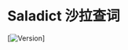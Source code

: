 # Saladict 沙拉查词

[![Version](https://img.shields.io/github/release/crimx/ext-saladict.svg?label=version)]

